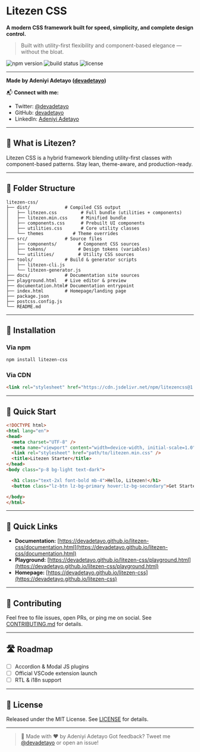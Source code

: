 # Litezen CSS

**A modern CSS framework built for speed, simplicity, and complete design control.**

> Built with utility-first flexibility and component-based elegance — without the bloat.

![npm version](https://img.shields.io/npm/v/litezencss)
![build status](https://github.com/devadetayo/litezen-css/actions/workflows/ci.yml/badge.svg)
![license](https://img.shields.io/github/license/devadetayo/litezen-css)

---

**Made by Adeniyi Adetayo ([devadetayo](https://github.com/devadetayo))**

📬 **Connect with me:**

* Twitter: [@devadetayo](https://twitter.com/devadetayo)
* GitHub: [devadetayo](https://github.com/devadetayo)
* LinkedIn: [Adeniyi Adetayo](https://linkedin.com/in/webdevadetayo)

---

## 🚀 What is Litezen?

Litezen CSS is a hybrid framework blending utility-first classes with component-based patterns. Stay lean, theme-aware, and production-ready.

---

## 📁 Folder Structure

```plain
litezen-css/
├── dist/             # Compiled CSS output
│   ├── litezen.css         # Full bundle (utilities + components)
│   ├── litezen.min.css     # Minified bundle
│   ├── components.css      # Prebuilt UI components
│   ├── utilities.css       # Core utility classes
│   └── themes           # Theme overrides
├── src/              # Source files
│   ├── components/        # Component CSS sources
│   ├── tokens/            # Design tokens (variables)
│   └── utilities/         # Utility CSS sources
├── tools/            # Build & generator scripts
│   ├── litezen-cli.js
│   └── litezen-generator.js
├── docs/             # Documentation site sources
├── playground.html   # Live editor & preview
├── documentation.html# Documentation entrypoint
├── index.html        # Homepage/landing page
├── package.json
├── postcss.config.js
└── README.md
```

---

## 💾 Installation

### Via npm

```bash
npm install litezen-css
```

### Via CDN

```html
<link rel="stylesheet" href="https://cdn.jsdelivr.net/npm/litezencss@1.0.2/dist/litezen.css">
```

---

## 🚀 Quick Start

```html
<!DOCTYPE html>
<html lang="en">
<head>
  <meta charset="UTF-8" />
  <meta name="viewport" content="width=device-width, initial-scale=1.0" />
  <link rel="stylesheet" href="path/to/litezen.min.css" />
  <title>Litezen Starter</title>
</head>
<body class="p-8 bg-light text-dark">

  <h1 class="text-2xl font-bold mb-4">Hello, Litezen!</h1>
  <button class="lz-btn lz-bg-primary hover:lz-bg-secondary">Get Started</button>

</body>
</html>
```

---

## 🔗 Quick Links

* **Documentation:** [https://devadetayo.github.io/litezen-css/documentation.html](https://devadetayo.github.io/litezen-css/documentation.html)
* **Playground:** [https://devadetayo.github.io/litezen-css/playground.html](https://devadetayo.github.io/litezen-css/playground.html)
* **Homepage:** [https://devadetayo.github.io/litezen-css](https://devadetayo.github.io/litezen-css)

---

## 🤝 Contributing

Feel free to file issues, open PRs, or ping me on social. See [CONTRIBUTING.md](./CONTRIBUTING.md) for details.

---

## 🛣️ Roadmap

* [ ] Accordion & Modal JS plugins
* [ ] Official VSCode extension launch
* [ ] RTL & i18n support

---

## 📜 License

Released under the MIT License. See [LICENSE](./LICENSE) for details.

---

> 🍻 Made with ❤️ by Adeniyi Adetayo
> Got feedback? Tweet me [@devadetayo](https://twitter.com/devadetayo) or open an issue!
